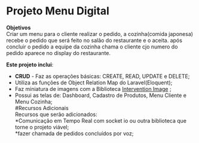 # Projeto Menu Digital  
**Objetivos**  
Criar um menu para o cliente realizar o pedido, a cozinha(comida japonesa) recebe o pedido que será feito no salão do restaurante e o aceita. após concluir o pedido a equipe da cozinha chama o cliente cjo numero do pedido aparece no display do restaurante.  
 
**Este projeto inclui**:  
* **CRUD** - Faz as operações básicas: CREATE, READ, UPDATE e DELETE;  
* Utiliza as funções de Object Relation Map do Laravel(Eloquent);
* Faz miniatura de imagens com a Biblioteca [Intervention Image](http://image.intervention.io/) ;    
* Possui as telas de: Dashboard, Cadastro de Produtos, Menu Cliente e Menu Cozinha;  
#Recursos Adicionais  
Recursos que serão adicionados:  
*Comunicação em Tempo Real com socket io ou outra biblioteca que torne o projeto viável;  
*fazer chamada de pedidos concluídos por voz;  

